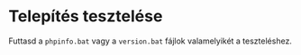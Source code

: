 # Telepítés tesztelése

Futtasd a `phpinfo.bat` vagy a `version.bat` fájlok valamelyikét a teszteléshez.